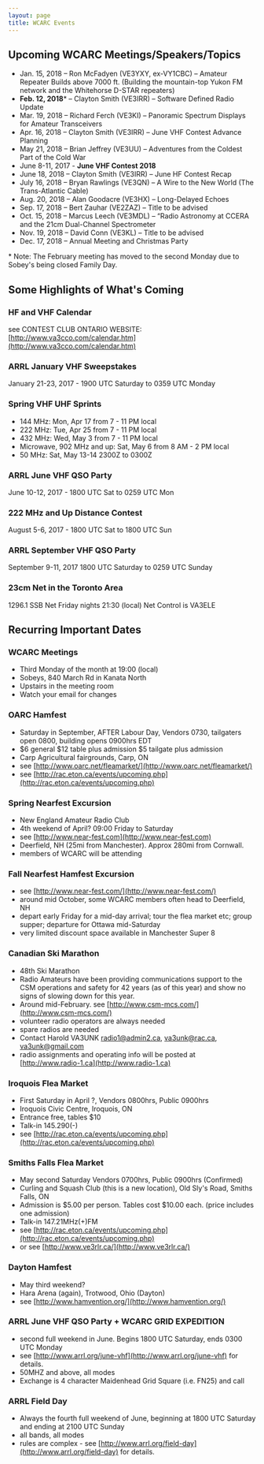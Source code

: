```yaml
---
layout: page
title: WCARC Events
---
```


## Upcoming WCARC Meetings/Speakers/Topics

* Jan. 15, 2018 – Ron McFadyen (VE3YXY, ex-VY1CBC) – Amateur Repeater Builds above 7000 ft. (Building the mountain-top Yukon FM network and the Whitehorse D-STAR repeaters)
* **Feb. 12, 2018**\* – Clayton Smith (VE3IRR) – Software Defined Radio Update
* Mar. 19, 2018 – Richard Ferch (VE3KI) – Panoramic Spectrum Displays for Amateur Transceivers
* Apr. 16, 2018 – Clayton Smith (VE3IRR) – June VHF Contest Advance Planning
* May 21, 2018 – Brian Jeffrey (VE3UU) – Adventures from the Coldest Part of the Cold War
* June 8-11, 2017 - **June VHF Contest 2018**
* June 18, 2018 – Clayton Smith (VE3IRR) – June HF Contest Recap
* July 16, 2018 – Bryan Rawlings (VE3QN) – A Wire to the New World (The Trans-Atlantic Cable)
* Aug. 20, 2018 – Alan Goodacre (VE3HX) – Long-Delayed Echoes
* Sep. 17, 2018 – Bert Zauhar (VE2ZAZ) – Title to be advised
* Oct. 15, 2018 – Marcus Leech (VE3MDL) – “Radio Astronomy at CCERA and the 21cm Dual-Channel Spectrometer
* Nov. 19, 2018 – David Conn (VE3KL) – Title to be advised
* Dec. 17, 2018 – Annual Meeting and Christmas Party

\* Note: The February meeting has moved to the second Monday due to Sobey's being closed Family Day.

## Some Highlights of What's Coming

### HF and VHF Calendar
see CONTEST CLUB ONTARIO WEBSITE: [http://www.va3cco.com/calendar.htm](http://www.va3cco.com/calendar.htm)

### ARRL January VHF Sweepstakes
January 21-23, 2017 - 1900 UTC Saturday to 0359 UTC Monday

### Spring VHF UHF Sprints
* 144 MHz: Mon, Apr 17 from 7 - 11 PM local
* 222 MHz: Tue, Apr 25 from 7 - 11 PM local
* 432 MHz: Wed, May 3 from 7 - 11 PM local
* Microwave, 902 MHz and up: Sat, May 6 from 8 AM - 2 PM local
* 50 MHz: Sat, May 13-14 2300Z to 0300Z

### ARRL June VHF QSO Party
June 10-12, 2017 - 1800 UTC Sat to 0259 UTC Mon

### 222 MHz and Up Distance Contest
August 5-6, 2017 - 1800 UTC Sat to 1800 UTC Sun

### ARRL September VHF QSO Party
September 9-11, 2017 1800 UTC Saturday to 0259 UTC Sunday

### 23cm Net in the Toronto Area
1296.1 SSB Net Friday nights 21:30 (local) Net Control is VA3ELE

## Recurring Important Dates

### WCARC Meetings
* Third Monday of the month at 19:00 (local)
* Sobeys, 840 March Rd in Kanata North
* Upstairs in the meeting room
* Watch your email for changes

### OARC Hamfest
* Saturday in September, AFTER Labour Day, Vendors 0730, tailgaters open 0800, building opens 0900hrs EDT
* $6 general  $12 table plus admission  $5 tailgate plus admission
* Carp Agricultural fairgrounds, Carp, ON
* see [http://www.oarc.net/fleamarket/](http://www.oarc.net/fleamarket/)
* see [http://rac.eton.ca/events/upcoming.php](http://rac.eton.ca/events/upcoming.php)

### Spring Nearfest Excursion
* New England Amateur Radio Club
* 4th weekend of April? 09:00 Friday to Saturday
* see [http://www.near-fest.com](http://www.near-fest.com)
* Deerfield, NH (25mi from Manchester). Approx 280mi from Cornwall.
* members of WCARC will be attending

### Fall Nearfest Hamfest Excursion
* see [http://www.near-fest.com/](http://www.near-fest.com/)
* around mid October, some WCARC members often head to Deerfield, NH
* depart early Friday for a mid-day arrival; tour the flea market etc; group supper; departure for Ottawa mid-Saturday
* very limited discount space available in Manchester Super 8

### Canadian Ski Marathon
*  48th Ski Marathon
* Radio Amateurs have been providing communications support to the CSM
operations and safety for 42 years (as of this year) and show no signs of slowing
down for this year.
* Around mid-February. see [http://www.csm-mcs.com/](http://www.csm-mcs.com/)
* volunteer radio operators are always needed
* spare radios are needed
* Contact Harold VA3UNK radio1@admin2.ca, va3unk@rac.ca, va3unk@gmail.com
* radio assignments and operating info will be posted at [http://www.radio-1.ca](http://www.radio-1.ca)

### Iroquois Flea Market
* First Saturday in April ?, Vendors 0800hrs, Public 0900hrs
* Iroquois Civic Centre, Iroquois, ON
* Entrance free, tables $10
* Talk-in 145.290(-)
* see [http://rac.eton.ca/events/upcoming.php](http://rac.eton.ca/events/upcoming.php)

### Smiths Falls Flea Market
* May second Saturday  Vendors 0700hrs, Public 0900hrs (Confirmed)
* Curling and Squash Club (this is a new location), Old Sly's Road, Smiths Falls, ON
* Admission is $5.00 per person. Tables cost $10.00 each. (price includes one admission)
* Talk-in 147.21MHz(+)FM
* see [http://rac.eton.ca/events/upcoming.php](http://rac.eton.ca/events/upcoming.php)
*  or see [http://www.ve3rlr.ca/](http://www.ve3rlr.ca/)

### Dayton Hamfest
* May third weekend?
* Hara Arena (again), Trotwood, Ohio (Dayton)
* see [http://www.hamvention.org/](http://www.hamvention.org/)

### ARRL June VHF QSO Party + WCARC GRID EXPEDITION
* second full weekend in June. Begins 1800 UTC Saturday, ends 0300 UTC Monday
* see [http://www.arrl.org/june-vhf](http://www.arrl.org/june-vhf) for details.
* 50MHZ and above, all modes
* Exchange is 4 character Maidenhead Grid Square (i.e. FN25) and call

### ARRL Field Day
* Always the fourth full weekend of June, beginning at 1800 UTC Saturday and ending at 2100 UTC Sunday
* all bands, all modes
* rules are complex - see [http://www.arrl.org/field-day](http://www.arrl.org/field-day) for details.
